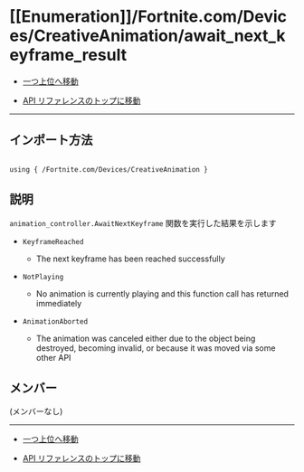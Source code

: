 # [[Enumeration]]/Fortnite.com/Devices/CreativeAnimation/await_next_keyframe_result

- [一つ上位へ移動](../main.md)

- [API リファレンスのトップに移動](/main.md)

---

## インポート方法

```verse

using { /Fortnite.com/Devices/CreativeAnimation }

```

## 説明

`animation_controller.AwaitNextKeyframe` 関数を実行した結果を示します

- `KeyframeReached`

  - The next keyframe has been reached successfully

- `NotPlaying`

  - No animation is currently playing and this function call has returned immediately

- `AnimationAborted`

  - The animation was canceled either due to the object being destroyed, becoming invalid, or because it was moved via some other API

## メンバー

(メンバーなし)

---

- [一つ上位へ移動](../main.md)

- [API リファレンスのトップに移動](/main.md)
